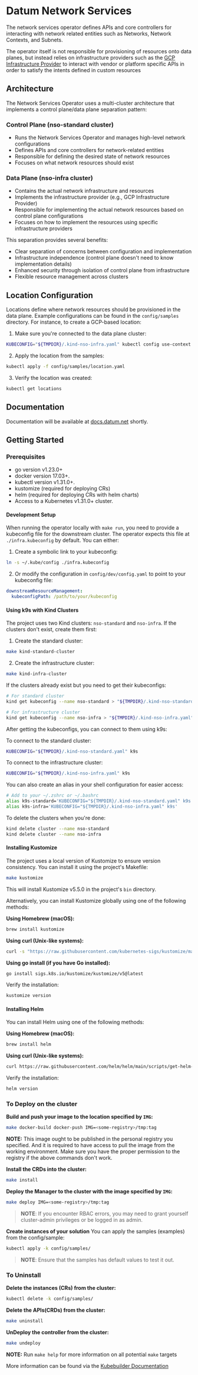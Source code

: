 # Datum Network Services

The network services operator defines APIs and core controllers for interacting
with network related entities such as Networks, Network Contexts, and Subnets.

The operator itself is not responsible for provisioning of resources onto data
planes, but instead relies on infrastructure providers such as the [GCP
Infrastructure Provider][infra-provider-gcp] to interact with vendor or platform
specific APIs in order to satisfy the intents defined in custom resources

[infra-provider-gcp]: https://github.com/datum-cloud/infra-provider-gcp

## Architecture

The Network Services Operator uses a multi-cluster architecture that implements a control plane/data plane separation pattern:

### Control Plane (nso-standard cluster)
- Runs the Network Services Operator and manages high-level network configurations
- Defines APIs and core controllers for network-related entities
- Responsible for defining the desired state of network resources
- Focuses on what network resources should exist

### Data Plane (nso-infra cluster)
- Contains the actual network infrastructure and resources
- Implements the infrastructure provider (e.g., GCP Infrastructure Provider)
- Responsible for implementing the actual network resources based on control plane configurations
- Focuses on how to implement the resources using specific infrastructure providers

This separation provides several benefits:
- Clear separation of concerns between configuration and implementation
- Infrastructure independence (control plane doesn't need to know implementation details)
- Enhanced security through isolation of control plane from infrastructure
- Flexible resource management across clusters

## Location Configuration

Locations define where network resources should be provisioned in the data plane. Example configurations can be found in the `config/samples` directory. For instance, to create a GCP-based location:

1. Make sure you're connected to the data plane cluster:
```sh
KUBECONFIG="${TMPDIR}/.kind-nso-infra.yaml" kubectl config use-context kind-nso-infra
```

2. Apply the location from the samples:
```sh
kubectl apply -f config/samples/location.yaml
```

3. Verify the location was created:
```sh
kubectl get locations
```

## Documentation

Documentation will be available at [docs.datum.net](https://docs.datum.net/)
shortly.

## Getting Started

### Prerequisites

- go version v1.23.0+
- docker version 17.03+.
- kubectl version v1.31.0+.
- kustomize (required for deploying CRs)
- helm (required for deploying CRs with helm charts)
- Access to a Kubernetes v1.31.0+ cluster.

#### Development Setup

When running the operator locally with `make run`, you need to provide a kubeconfig file for the downstream cluster. The operator expects this file at `./infra.kubeconfig` by default. You can either:

1. Create a symbolic link to your kubeconfig:
```sh
ln -s ~/.kube/config ./infra.kubeconfig
```

2. Or modify the configuration in `config/dev/config.yaml` to point to your kubeconfig file:
```yaml
downstreamResourceManagement:
  kubeconfigPath: /path/to/your/kubeconfig
```

#### Using k9s with Kind Clusters

The project uses two Kind clusters: `nso-standard` and `nso-infra`. If the clusters don't exist, create them first:

1. Create the standard cluster:
```sh
make kind-standard-cluster
```

2. Create the infrastructure cluster:
```sh
make kind-infra-cluster
```

If the clusters already exist but you need to get their kubeconfigs:
```sh
# For standard cluster
kind get kubeconfig --name nso-standard > "${TMPDIR}/.kind-nso-standard.yaml"

# For infrastructure cluster
kind get kubeconfig --name nso-infra > "${TMPDIR}/.kind-nso-infra.yaml"
```

After getting the kubeconfigs, you can connect to them using k9s:

To connect to the standard cluster:
```sh
KUBECONFIG="${TMPDIR}/.kind-nso-standard.yaml" k9s
```

To connect to the infrastructure cluster:
```sh
KUBECONFIG="${TMPDIR}/.kind-nso-infra.yaml" k9s
```

You can also create an alias in your shell configuration for easier access:
```sh
# Add to your ~/.zshrc or ~/.bashrc
alias k9s-standard='KUBECONFIG="${TMPDIR}/.kind-nso-standard.yaml" k9s'
alias k9s-infra='KUBECONFIG="${TMPDIR}/.kind-nso-infra.yaml" k9s'
```

To delete the clusters when you're done:
```sh
kind delete cluster --name nso-standard
kind delete cluster --name nso-infra
```

#### Installing Kustomize

The project uses a local version of Kustomize to ensure version consistency. You can install it using the project's Makefile:

```sh
make kustomize
```

This will install Kustomize v5.5.0 in the project's `bin` directory.

Alternatively, you can install Kustomize globally using one of the following methods:

**Using Homebrew (macOS):**
```sh
brew install kustomize
```

**Using curl (Unix-like systems):**
```sh
curl -s "https://raw.githubusercontent.com/kubernetes-sigs/kustomize/master/hack/install_kustomize.sh" | bash
```

**Using go install (if you have Go installed):**
```sh
go install sigs.k8s.io/kustomize/kustomize/v5@latest
```

Verify the installation:
```sh
kustomize version
```

#### Installing Helm

You can install Helm using one of the following methods:

**Using Homebrew (macOS):**
```sh
brew install helm
```

**Using curl (Unix-like systems):**
```sh
curl https://raw.githubusercontent.com/helm/helm/main/scripts/get-helm-3 | bash
```

Verify the installation:
```sh
helm version
```

### To Deploy on the cluster

**Build and push your image to the location specified by `IMG`:**

```sh
make docker-build docker-push IMG=<some-registry>/tmp:tag
```

**NOTE:** This image ought to be published in the personal registry you specified.
And it is required to have access to pull the image from the working environment.
Make sure you have the proper permission to the registry if the above commands don't work.

**Install the CRDs into the cluster:**

```sh
make install
```

**Deploy the Manager to the cluster with the image specified by `IMG`:**

```sh
make deploy IMG=<some-registry>/tmp:tag
```

> **NOTE**: If you encounter RBAC errors, you may need to grant yourself cluster-admin
privileges or be logged in as admin.

**Create instances of your solution**
You can apply the samples (examples) from the config/sample:

```sh
kubectl apply -k config/samples/
```

>**NOTE**: Ensure that the samples has default values to test it out.

### To Uninstall

**Delete the instances (CRs) from the cluster:**

```sh
kubectl delete -k config/samples/
```

**Delete the APIs(CRDs) from the cluster:**

```sh
make uninstall
```

**UnDeploy the controller from the cluster:**

```sh
make undeploy
```

<!-- ## Contributing -->

**NOTE:** Run `make help` for more information on all potential `make` targets

More information can be found via the [Kubebuilder Documentation](https://book.kubebuilder.io/introduction.html)
